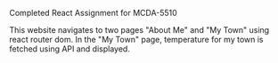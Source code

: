 Completed React Assignment for MCDA-5510 

This website navigates to two pages "About Me" and "My Town" using react router dom.
In the "My Town" page, temperature for my town is fetched using API and displayed.